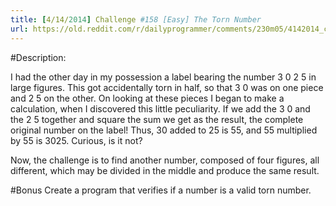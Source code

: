 ```yaml
---
title: [4/14/2014] Challenge #158 [Easy] The Torn Number
url: https://old.reddit.com/r/dailyprogrammer/comments/230m05/4142014_challenge_158_easy_the_torn_number/
---
```


#Description:

I had the other day in my possession a label bearing the number 3 0 2 5 in large figures. This got accidentally torn in half, so that 3 0 was on one piece and 2 5 on the other. On looking at these pieces I began to make a calculation,  when I discovered this little peculiarity. If we add the 3 0 and the 2 5 together and square the sum we get as the result, the complete original number on the label! Thus, 30 added to 25 is 55, and 55 multiplied by 55 is 3025. Curious, is it not?

 Now, the challenge is to find another number, composed of four figures, all different, which may be divided in the middle and produce the same result.

#Bonus
Create a program that verifies if a number is a valid torn number.